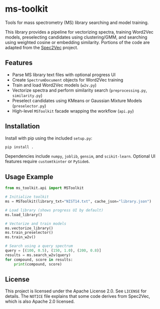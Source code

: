 # ms-toolkit

Tools for mass spectrometry (MS) library searching and model training.

This library provides a pipeline for vectorizing spectra, training Word2Vec
models, preselecting candidates using clustering/GMM, and searching using
weighted cosine or embedding similarity. Portions of the code are adapted from
the [Spec2Vec](https://github.com/iomega/spec2vec) project.

## Features

- Parse MS library text files with optional progress UI
- Create `SpectrumDocument` objects for Word2Vec training
- Train and load Word2Vec models (`w2v.py`)
- Vectorize spectra and perform similarity search (`preprocessing.py`, `similarity.py`)
- Preselect candidates using KMeans or Gaussian Mixture Models (`preselector.py`)
- High-level `MSToolkit` facade wrapping the workflow (`api.py`)

## Installation

Install with pip using the included `setup.py`:

```bash
pip install .
```

Dependencies include `numpy`, `joblib`, `gensim`, and `scikit-learn`. Optional UI
features require `customtkinter` or `PySide6`.

## Usage Example

```python
from ms_toolkit.api import MSToolkit

# Initialize toolkit
ms = MSToolkit(library_txt="NIST14.txt", cache_json="library.json")

# Load library (shows progress UI by default)
ms.load_library()

# Vectorize and train models
ms.vectorize_library()
ms.train_preselector()
ms.train_w2v()

# Search using a query spectrum
query = [(100, 0.5), (150, 1.0), (200, 0.8)]
results = ms.search_w2v(query)
for compound, score in results:
    print(compound, score)
```

## License

This project is licensed under the Apache License 2.0. See `LICENSE` for details.
The `NOTICE` file explains that some code derives from Spec2Vec, which is also
Apache 2.0 licensed.

